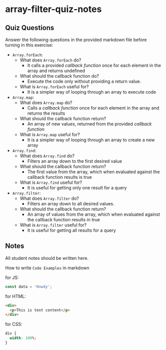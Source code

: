# array-filter-quiz-notes

## Quiz Questions

Answer the following questions in the provided markdown file before turning in this exercise:

- `Array.forEach`:
  - What does `Array.forEach` do?
    - It calls a provided _callback function_ once for each element in the array and returns undefined
  - What should the callback function do?
    - Execute the code only without providing a return value.
  - What is `Array.forEach` useful for?
    - It is a simpler way of looping through an array to execute code
- `Array.map`:
  - What does `Array.map` do?
    - Calls a _callback function_ once for each element in the array and returns the results
  - What should the callback function return?
    - An array of new values, returned from the provided _callback function_
  - What is `Array.map` useful for?
    - It is a simpler way of looping through an array to create a new array
- `Array.find`:
  - What does `Array.find` do?
    - Filters an array down to the first desired value
  - What should the callback function return?
    - The first value from the array, which when evaluated against the callback function results is true
  - What is `Array.find` useful for?
    - It is useful for getting only one result for a query
- `Array.filter`:
  - What does `Array.filter` do?
    - Filters an array down to all desired values.
  - What should the callback function return?
    - An array of values from the array, which when evaluated against the callback function results in true
  - What is `Array.filter` useful for?
    - It is useful for getting all results for a query

## Notes

All student notes should be written here.

How to write `Code Examples` in markdown

for JS:

```javascript
const data = 'Howdy';
```

for HTML:

```html
<div>
  <p>This is text content</p>
</div>
```

for CSS:

```css
div {
  width: 100%;
}
```
